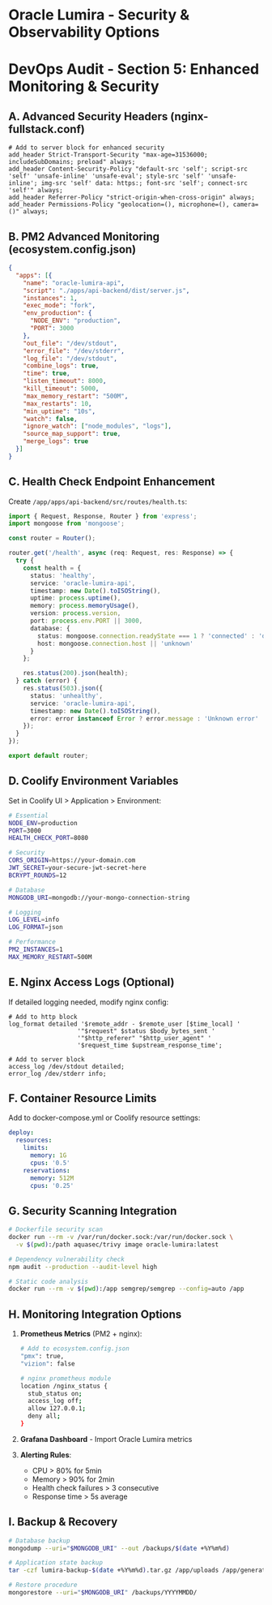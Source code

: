 # Oracle Lumira - Security & Observability Options
# DevOps Audit - Section 5: Enhanced Monitoring & Security

## A. Advanced Security Headers (nginx-fullstack.conf)

```nginx
# Add to server block for enhanced security
add_header Strict-Transport-Security "max-age=31536000; includeSubDomains; preload" always;
add_header Content-Security-Policy "default-src 'self'; script-src 'self' 'unsafe-inline' 'unsafe-eval'; style-src 'self' 'unsafe-inline'; img-src 'self' data: https:; font-src 'self'; connect-src 'self'" always;
add_header Referrer-Policy "strict-origin-when-cross-origin" always;
add_header Permissions-Policy "geolocation=(), microphone=(), camera=()" always;
```

## B. PM2 Advanced Monitoring (ecosystem.config.json)

```json
{
  "apps": [{
    "name": "oracle-lumira-api",
    "script": "./apps/api-backend/dist/server.js",
    "instances": 1,
    "exec_mode": "fork",
    "env_production": {
      "NODE_ENV": "production",
      "PORT": 3000
    },
    "out_file": "/dev/stdout",
    "error_file": "/dev/stderr",
    "log_file": "/dev/stdout",
    "combine_logs": true,
    "time": true,
    "listen_timeout": 8000,
    "kill_timeout": 5000,
    "max_memory_restart": "500M",
    "max_restarts": 10,
    "min_uptime": "10s",
    "watch": false,
    "ignore_watch": ["node_modules", "logs"],
    "source_map_support": true,
    "merge_logs": true
  }]
}
```

## C. Health Check Endpoint Enhancement

Create `/app/apps/api-backend/src/routes/health.ts`:

```typescript
import { Request, Response, Router } from 'express';
import mongoose from 'mongoose';

const router = Router();

router.get('/health', async (req: Request, res: Response) => {
  try {
    const health = {
      status: 'healthy',
      service: 'oracle-lumira-api',
      timestamp: new Date().toISOString(),
      uptime: process.uptime(),
      memory: process.memoryUsage(),
      version: process.version,
      port: process.env.PORT || 3000,
      database: {
        status: mongoose.connection.readyState === 1 ? 'connected' : 'disconnected',
        host: mongoose.connection.host || 'unknown'
      }
    };

    res.status(200).json(health);
  } catch (error) {
    res.status(503).json({
      status: 'unhealthy',
      service: 'oracle-lumira-api',
      timestamp: new Date().toISOString(),
      error: error instanceof Error ? error.message : 'Unknown error'
    });
  }
});

export default router;
```

## D. Coolify Environment Variables

Set in Coolify UI > Application > Environment:

```bash
# Essential
NODE_ENV=production
PORT=3000
HEALTH_CHECK_PORT=8080

# Security
CORS_ORIGIN=https://your-domain.com
JWT_SECRET=your-secure-jwt-secret-here
BCRYPT_ROUNDS=12

# Database
MONGODB_URI=mongodb://your-mongo-connection-string

# Logging
LOG_LEVEL=info
LOG_FORMAT=json

# Performance
PM2_INSTANCES=1
MAX_MEMORY_RESTART=500M
```

## E. Nginx Access Logs (Optional)

If detailed logging needed, modify nginx config:

```nginx
# Add to http block
log_format detailed '$remote_addr - $remote_user [$time_local] '
                   '"$request" $status $body_bytes_sent '
                   '"$http_referer" "$http_user_agent" '
                   '$request_time $upstream_response_time';

# Add to server block
access_log /dev/stdout detailed;
error_log /dev/stderr info;
```

## F. Container Resource Limits

Add to docker-compose.yml or Coolify resource settings:

```yaml
deploy:
  resources:
    limits:
      memory: 1G
      cpus: '0.5'
    reservations:
      memory: 512M
      cpus: '0.25'
```

## G. Security Scanning Integration

```bash
# Dockerfile security scan
docker run --rm -v /var/run/docker.sock:/var/run/docker.sock \
  -v $(pwd):/path aquasec/trivy image oracle-lumira:latest

# Dependency vulnerability check
npm audit --production --audit-level high

# Static code analysis
docker run --rm -v $(pwd):/app semgrep/semgrep --config=auto /app
```

## H. Monitoring Integration Options

1. **Prometheus Metrics** (PM2 + nginx):
   ```bash
   # Add to ecosystem.config.json
   "pmx": true,
   "vizion": false
   
   # nginx prometheus module
   location /nginx_status {
     stub_status on;
     access_log off;
     allow 127.0.0.1;
     deny all;
   }
   ```

2. **Grafana Dashboard** - Import Oracle Lumira metrics

3. **Alerting Rules**:
   - CPU > 80% for 5min
   - Memory > 90% for 2min  
   - Health check failures > 3 consecutive
   - Response time > 5s average

## I. Backup & Recovery

```bash
# Database backup
mongodump --uri="$MONGODB_URI" --out /backups/$(date +%Y%m%d)

# Application state backup
tar -czf lumira-backup-$(date +%Y%m%d).tar.gz /app/uploads /app/generated

# Restore procedure
mongorestore --uri="$MONGODB_URI" /backups/YYYYMMDD/
```
